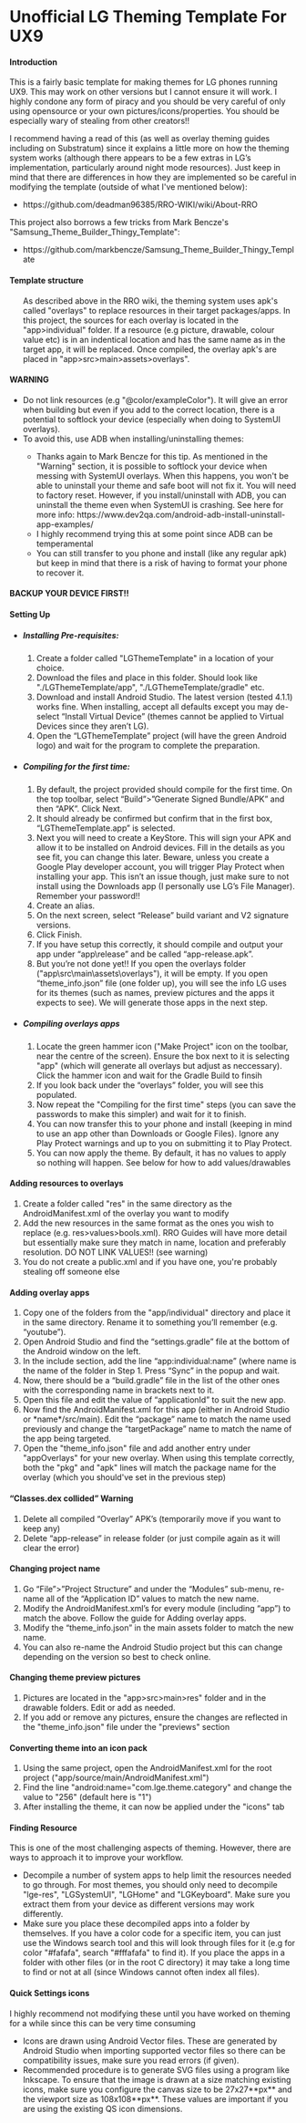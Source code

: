 # Unofficial LG Theming Template For UX9

<h4>Introduction</h4>
This is a fairly basic template for making themes for LG phones running UX9. This may work on other versions but I cannot ensure it will work. I highly condone any form of piracy and you should be very careful of only using opensource or your own pictures/icons/properties. You should be especially wary of stealing from other creators!!
<br>

I recommend having a read of this (as well as overlay theming guides including on Substratum) since it explains a little more on how the theming system works (although there appears to be a few extras in LG’s implementation, particularly around night mode resources). Just keep in mind that there are differences in how they are implemented so be careful in modifying the template (outside of what I've mentioned below):
<ul>
  <li>https://github.com/deadman96385/RRO-WIKI/wiki/About-RRO</li>
</ul>

This project also borrows a few tricks from Mark Bencze's "Samsung_Theme_Builder_Thingy_Template":
<ul>
  <li>https://github.com/markbencze/Samsung_Theme_Builder_Thingy_Template</li>
</ul>

<h4>Template structure</h4>
<ul> As described above in the RRO wiki,  the theming system uses apk's called "overlays" to replace resources in their target packages/apps. In this project, the sources for each overlay is located in the "app>individual" folder. If a resource (e.g picture, drawable, colour value etc) is in an indentical location and has the same name as in the target app, it will be replaced. Once compiled, the overlay apk's are placed in "app>src>main>assets>overlays". </ul>
</h4>

<h4>WARNING</h4>
<ul> 
  <li> Do not link resources (e.g "@color/exampleColor"). It will give an error when building but even if you add to the correct location, there is a potential to softlock your device (especially when doing to SystemUI overlays). </li>
  <li> To avoid this, use ADB when installing/uninstalling themes: </li>
    <ul>
    <li> Thanks again to Mark Bencze for this tip. As mentioned in the "Warning" section, it is possible to softlock your device when messing with SystemUI overlays. When this happens, you won't be able to uninstall your theme and safe boot will not fix it. You will need to factory reset. However, if you install/uninstall with ADB, you can uninstall the theme even when SystemUI is crashing. See here for more info: 
        https://www.dev2qa.com/android-adb-install-uninstall-app-examples/ </li> 
      <li> I highly recommend trying this at some point since ADB can be temperamental </li>
  <li> You can still transfer to you phone and install (like any regular apk) but keep in mind that there is a risk of having to format your phone to recover it.</ul> </ul>
<h4>BACKUP YOUR DEVICE FIRST!!</h4> 

<h4>Setting Up</h4>
<ul>
  <li><h5>Installing Pre-requisites:</h5>
<ol>
<li> Create a folder called "LGThemeTemplate" in a location of your choice. </li>
<li>Download the files and place in this folder. Should look like "./LGThemeTemplate/app", "./LGThemeTemplate/gradle" etc.</li>
<li>Download and install Android Studio. The latest version (tested 4.1.1) works fine. When installing, accept all defaults except you may de-select “Install Virtual Device” (themes cannot be applied to Virtual Devices since they aren’t LG).</li>
<li>Open the “LGThemeTemplate” project (will have the green Android logo) and wait for the program to complete the preparation.</li>
</ol>
<li><h5>Compiling for the first time:</h5>
<ol>
<li>By default, the project provided should compile for the first time. On the top toolbar, select “Build”>”Generate Signed Bundle/APK” and then “APK”. Click Next.</li>
<li>It should already be confirmed but confirm that in the first box, “LGThemeTemplate.app” is selected.</li>
<li>Next you will need to create a KeyStore. This will sign your APK and allow it to be installed on Android devices. Fill in the details as you see fit, you can change this later. Beware, unless you create a Google Play developer account, you will trigger Play Protect when installing your app. This isn’t an issue though, just make sure to not install using the Downloads app (I personally use LG’s File Manager). Remember your password!! </li>
<li>Create an alias.</li>
<li>On the next screen, select “Release” build variant and V2 signature versions. </li>
<li>Click Finish.</li>
<li>If you have setup this correctly, it should compile and output your app under “app\release” and be called “app-release.apk”.</li>
<li>But you’re not done yet!! If you open the overlays folder ("app\src\main\assets\overlays"), it will be empty. If you open “theme_info.json” file (one folder up), you will see the info LG uses for its themes (such as names, preview pictures and the apps it expects to see). We will generate those apps in the next step.</li>
</ol>
</li>
<li>
<h5>Compiling overlays apps</h5>
<ol>
<li>Locate the green hammer icon ("Make Project" icon on the toolbar, near the centre of the screen). Ensure the box next to it is selecting "app" (which will generate all overlays but adjust as neccessary). Click the hammer icon and wait for the Gradle Build to finsih</li>
<li>If you look back under the “overlays” folder, you will see this populated.</li>
<li>Now repeat the "Compiling for the first time" steps (you can save the passwords to make this simpler) and wait for it to finish.</li>
<li>You can now transfer this to your phone and install (keeping in mind to use an app other than Downloads or Google Files). Ignore any Play Protect warnings and up to you on submitting it to Play Protect.</li>
<li>You can now apply the theme. By default, it has no values to apply so nothing will happen. See below for how to add values/drawables </li>
 </ol>
</ul>

<h4>Adding resources to overlays</h4>
<ol>
<li>Create a folder called "res" in the same directory as the AndroidManifest.xml of the overlay you want to modify </li>
<li>Add the new resources in the same format as the ones you wish to replace (e.g. res>values>bools.xml). RRO Guides will have more detail but essentially make sure they match in name, location and preferably resolution. DO NOT LINK VALUES!! (see warning) </li>
<li>You do not create a public.xml and if you have one, you're probably stealing off someone else</li>
</ol>

<h4>Adding overlay apps</h4>
<ol>
<li>Copy one of the folders from the "app/individual" directory and place it in the same directory. Rename it to something you’ll remember (e.g. “youtube”).</li>
<li>Open Android Studio and find the “settings.gradle” file at the bottom of the Android window on the left.</li>
<li>In the include section, add the line “app:individual:name” (where name is the name of the folder in Step 1. Press “Sync” in the popup and wait.</li>
<li>Now, there should be a “build.gradle” file in the list of the other ones with the corresponding name in brackets next to it.</li>
<li>Open this file and edit the value of “applicationId” to suit the new app.</li>
<li>Now find the AndroidManifest.xml for this app (either in Android Studio or *name*/src/main). Edit the “package” name to match the name used previously and change the “targetPackage” name to match the name of the app being targeted.</li>
<li>Open the "theme_info.json" file and add another entry under "appOverlays" for your new overlay. When using this template correctly, both the "pkg" and "apk" lines will match the package name for the overlay (which you should've set in the previous step)</li>
</ol>

<h4>“Classes.dex collided” Warning</h4>
<ol>
<li>Delete all compiled “Overlay” APK’s (temporarily move if you want to keep any)</li>
<li>Delete “app-release” in release folder (or just compile again as it will clear the error)</li>
</ol>

<h4>Changing project name</h4>
<ol>
<li>Go “File”>”Project Structure” and under the “Modules” sub-menu, re-name all of the “Application ID” values to match the new name.</li>
<li>Modify the AndroidManifest.xml’s for every module (including “app”) to match the above. Follow the guide for Adding overlay apps.</li>
<li>Modify the “theme_info.json” in the main assets folder to match the new name.</li>
<li>You can also re-name the Android Studio project but this can change depending on the version so best to check online.</li>
</ol>

<h4>Changing theme preview pictures</h4>
<ol>
<li> Pictures are located in the "app>src>main>res" folder and in the drawable folders. Edit or add as needed. </li>
<li> If you add or remove any pictures, ensure the changes are reflected in the "theme_info.json" file under the "previews" section </li>
</ol>

<h4>Converting theme into an icon pack</h4>
<ol>
<li>Using the same project, open the AndroidManifest.xml for the root project ("app/source/main/AndroidManifest.xml")</li>
<li>Find the line "android:name="com.lge.theme.category" and change the value to "256" (default here is "1")</li>
<li>After installing the theme, it can now be applied under the "icons" tab</li>
</ol>

<h4>Finding Resource</h4>
This is one of the most challenging aspects of theming. However, there are ways to approach it to improve your workflow. 
<ul>
  <li>Decompile a number of system apps to help limit the resources needed to go through. For most themes, you should only need to decompile "lge-res", "LGSystemUI", "LGHome" and "LGKeyboard". Make sure you extract them from your device as different versions may work differently. </li>
  <li>Make sure you place these decompiled apps into a folder by themselves. If you have a color code for a specific item, you can just use the Windows search tool and this will look through files for it (e.g for color "#fafafa", search "#fffafafa" to find it). If you place the apps in a folder with other files (or in the root C directory) it may take a long time to find or not at all (since Windows cannot often index all files). </li>
</ul>

<h4>Quick Settings icons</h4>
I highly recommend not modifying these until you have worked on theming for a while since this can be very time consuming
<ul> 
  <li>Icons are drawn using Android Vector files. These are generated by Android Studio when importing supported vector files so there can be compatibility issues, make sure you read errors (if given). </li>
  <li> Recommended procedure is to generate SVG files using a program like Inkscape. To ensure that the image is drawn at a size matching existing icons, make sure you configure the canvas size to be 27x27**px** and the viewport size as 108x108**px**. These values are important if you are using the existing QS icon dimensions. </li>
</ul>



